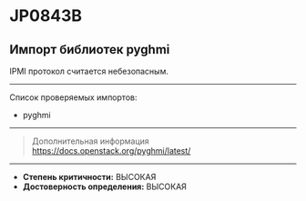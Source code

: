# JP0843B
## Импорт библиотек pyghmi
IPMI протокол считается небезопасным.

---
Список проверяемых импортов:

* pyghmi

---
> Дополнительная информация
> <https://docs.openstack.org/pyghmi/latest/>
---
* __Степень критичности:__ ВЫСОКАЯ
* __Достоверность определения:__ ВЫСОКАЯ
